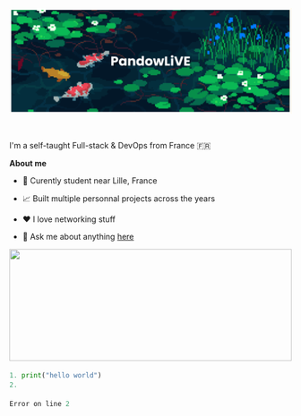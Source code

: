 <p align="center"><a href="https://pandowlive.github.io">
  <img width="100%" height="30%" style="object-fit: cover;" 
     alt="Pandowlive's banner" 
     src="img/banner.png" 
  />
</a></p>

<br />

I'm a self-taught Full-stack & DevOps from France  🇫🇷

**About me**

- 💼 Curently student near Lille, France

- 📈 Built multiple personnal projects across the years 

- ❤️ I love networking stuff

- 💬 Ask me about anything [here](https://github.com/pandowlive/pandowlive/issues)  

<a href="https://github.com/pandowlive/github-readme-stats">
  <img width="100%" height=200 align-self="center" src="[https://github-readme-stats.vercel.app/api/top-langs?username=pandowlive&layout=compact&langs_count=4](https://github-readme-stats.vercel.app/api/top-langs?username=pandowlive&layout=compact&langs_count=4&card_width=320)" />
</a>

<br />

```python
1. print("hello world")
2.

Error on line 2
```

<!-- <a href="https://github.com/pandowlive/convoychat">
  <img height=200 align="center" src="https://github-readme-stats.vercel.app/api/top-langs?username=pandowlive&layout=compact&langs_count=4&card_width=320" />
</a>
<a href="https://github.com/pandowlive/github-readme-stats">
  <img align="center" src="https://github-readme-stats.vercel.app/api/pin/?username=pandowlive&repo=github-readme-stats" />
</a>
<a href="https://github.com/pandowlive/convoychat">
  <img align="center" src="https://github-readme-stats.vercel.app/api/pin/?username=pandowlive&repo=convoychat" />
</a> 
